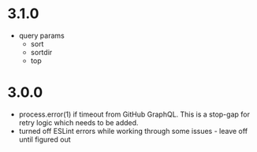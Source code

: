 # 3.1.0

* query params
    * sort
    * sortdir
    * top

# 3.0.0

* process.error(1) if timeout from GitHub GraphQL. This is a stop-gap for retry logic which needs to be added. 
* turned off ESLint errors while working through some issues - leave off until figured out